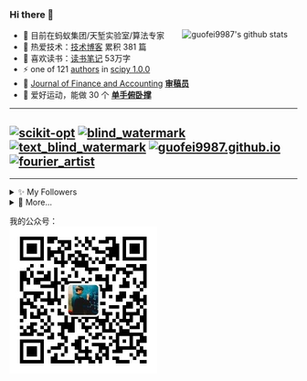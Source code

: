 



### Hi there 👋

<a href="https://www.guofei.site/2019/08/31/github_star_counter.html"><img align="right" alt="guofei9987's github stats" width="40%" src="https://github-profile-trophy.vercel.app/?username=guofei9987&title=Stars,Followers&row=1&column=2"></a>


- 🔭 目前在蚂蚁集团/天堑实验室/算法专家
- 🌱 热爱技术：[技术博客](https://www.guofei.site/) 累积 381 篇
- 🤔 喜欢读书：[读书笔记](https://www.guofei.site/reading/#/) 53万字
- ⚡ one of 121 [authors](https://github.com/scipy/scipy/issues/7798) in [scipy 1.0.0](https://github.com/scipy/scipy/releases/tag/v1.0.0)
- 🍵 [Journal of Finance and Accounting](http://www.sciencepublishinggroup.com/journal/index?journalid=171) **[审稿员](https://www.guofei.site/pages/certification.html#Reviewer)**
- 🏃 爱好运动，能做 30 个 <b><a href="https://www.bilibili.com/video/BV1L64y1t7Ef/" target="_blank">单手俯卧撑</a></b>

<!-- - 👯 历史工作经历：京东集团Y事业部（动态定价算法） -->

-------------------

[![scikit-opt](https://github-readme-stats.vercel.app/api/pin/?username=guofei9987&repo=scikit-opt&theme=radical)](https://github.com/guofei9987/scikit-opt)
[![blind_watermark](https://github-readme-stats.vercel.app/api/pin/?username=guofei9987&repo=blind_watermark&theme=radical)](https://github.com/guofei9987/blind_watermark)
[![text_blind_watermark](https://github-readme-stats.vercel.app/api/pin/?username=guofei9987&repo=text_blind_watermark&theme=radical)](https://github.com/guofei9987/text_blind_watermark)
[![guofei9987.github.io](https://github-readme-stats.vercel.app/api/pin/?username=guofei9987&repo=guofei9987.github.io&theme=radical)](https://github.com/guofei9987/guofei9987.github.io)
[![fourier_artist](https://github-readme-stats.vercel.app/api/pin/?username=guofei9987&repo=fourier_artist&theme=radical)](https://github.com/guofei9987/fourier_artist)
-------------------

---------------------

<details>
  <summary>✨  My Followers</summary>

<table>
  <tr>
    <td align="center">
      <a href="https://github.com/521xueweihan">
        <img src="https://avatars2.githubusercontent.com/u/8255800" width="100px;" alt="521xueweihan"/>
      </a>
      <br />
      <a href="https://github.com/521xueweihan">削微寒</a>
    </td>
    <td align="center">
      <a href="https://github.com/esin">
        <img src="https://avatars2.githubusercontent.com/u/69767" width="100px;" alt="esin"/>
      </a>
      <br />
      <a href="https://github.com/esin">Andrey Esin</a>
    </td>
    <td align="center">
      <a href="https://github.com/wangshub">
        <img src="https://avatars2.githubusercontent.com/u/20924010" width="100px;" alt="wangshub"/>
      </a>
      <br />
      <a href="https://github.com/wangshub">神奇的战士</a>
    </td>
    <td align="center">
      <a href="https://github.com/fly51fly">
        <img src="https://avatars2.githubusercontent.com/u/128885" width="100px;" alt="fly51fly"/>
      </a>
      <br />
      <a href="https://github.com/fly51fly">爱可可-爱生活</a>
    </td>
    <td align="center">
      <a href="https://github.com/snowwhite-boss">
        <img src="https://avatars2.githubusercontent.com/u/74522790" width="100px;" alt="snowwhite-boss"/>
      </a>
      <br />
      <a href="https://github.com/snowwhite-boss">Snow White</a>
    </td>
    <td align="center">
      <a href="https://github.com/losfair">
        <img src="https://avatars2.githubusercontent.com/u/6104981" width="100px;" alt="losfair"/>
      </a>
      <br />
      <a href="https://github.com/losfair">Heyang Zhou</a>
    </td>
    <td align="center">
      <a href="https://github.com/tom0li">
        <img src="https://avatars2.githubusercontent.com/u/23234555" width="100px;" alt="tom0li"/>
      </a>
      <br />
      <a href="https://github.com/tom0li">tom0li</a>
    </td>
  </tr>
  <tr>
    <td align="center">
      <a href="https://github.com/PeterDing">
        <img src="https://avatars2.githubusercontent.com/u/670690" width="100px;" alt="PeterDing"/>
      </a>
      <br />
      <a href="https://github.com/PeterDing">Peter Ding</a>
    </td>
    <td align="center">
      <a href="https://github.com/wmathor">
        <img src="https://avatars2.githubusercontent.com/u/32392878" width="100px;" alt="wmathor"/>
      </a>
      <br />
      <a href="https://github.com/wmathor">mathor</a>
    </td>
    <td align="center">
      <a href="https://github.com/toricode">
        <img src="https://avatars2.githubusercontent.com/u/59090883" width="100px;" alt="toricode"/>
      </a>
      <br />
      <a href="https://github.com/toricode">toricode</a>
    </td>
    <td align="center">
      <a href="https://github.com/liushooter">
        <img src="https://avatars2.githubusercontent.com/u/1235106" width="100px;" alt="liushooter"/>
      </a>
      <br />
      <a href="https://github.com/liushooter">Shooter</a>
    </td>
    <td align="center">
      <a href="https://github.com/rorypeck">
        <img src="https://avatars2.githubusercontent.com/u/3307568" width="100px;" alt="rorypeck"/>
      </a>
      <br />
      <a href="https://github.com/rorypeck">Angie</a>
    </td>
    <td align="center">
      <a href="https://github.com/justStarNew">
        <img src="https://avatars2.githubusercontent.com/u/18233711" width="100px;" alt="justStarNew"/>
      </a>
      <br />
      <a href="https://github.com/justStarNew">justStarNew</a>
    </td>
    <td align="center">
      <a href="https://github.com/java-aodeng">
        <img src="https://avatars2.githubusercontent.com/u/35907367" width="100px;" alt="java-aodeng"/>
      </a>
      <br />
      <a href="https://github.com/java-aodeng">低调小熊猫</a>
    </td>
  </tr>
</table>
<!--END_SECTION:top-followers-->

<br>
</details>
<!--START_SECTION:top-followers-->


<!--
### Hi there 👋

**guofei9987/guofei9987** is a ✨ _special_ ✨ repository because its `README.md` (this file) appears on your GitHub profile.

Here are some ideas to get you started:

- 🔭 I’m currently working on ...
- 🌱 I’m currently learning ...
- 👯 I’m looking to collaborate on ...
- 🤔 I’m looking for help with ...
- 💬 Ask me about ...
- 📫 How to reach me: ...
- 😄 Pronouns: ...
- ⚡ Fun fact: ...
-->



<details>
  <summary>💬 More...</summary>
    <a href="https://www.zhihu.com/people/guo-fei-16-12">知乎</a>：
      <!--START_SECTION:zhihu-followers-->
获得17,926次赞同，2,303次喜欢，11,027次收藏，3,075个关注
<!--END_SECTION:zhihu-followers-->
  <br>
</details>


我的公众号：  
![](qr_gongzhonghao.jpg)
